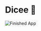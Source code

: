 


# Dicee 🎲




![Finished App](https://github.com/londonappbrewery/Images/blob/master/dicee-demo.gif)


